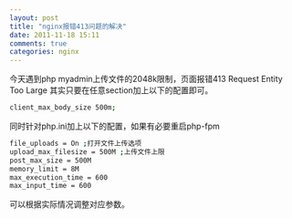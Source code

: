 ```yaml
---
layout: post
title: "nginx报错413问题的解决"
date: 2011-11-18 15:11
comments: true
categories: nginx 
---
```

今天遇到php myadmin上传文件的2048k限制，页面报错413 Request Entity Too Large
其实只要在任意section加上以下的配置即可。

```bash
client_max_body_size 500m;
```

同时针对php.ini加上以下的配置，如果有必要重启php-fpm

```bash
file_uploads = On ;打开文件上传选项
upload_max_filesize = 500M ;上传文件上限
post_max_size = 500M
memory_limit = 8M
max_execution_time = 600
max_input_time = 600
```

可以根据实际情况调整对应参数。


